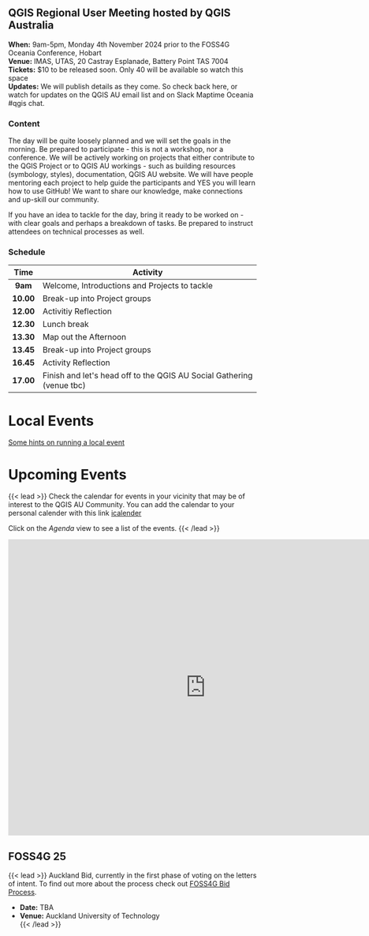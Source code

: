 

## QGIS Regional User Meeting hosted by QGIS Australia
**When:** 9am-5pm, Monday 4th November 2024 prior to the FOSS4G Oceania Conference, Hobart  
**Venue:** IMAS, UTAS, 20 Castray Esplanade, Battery Point TAS 7004  
**Tickets:** $10 to be released soon. Only 40 will be available so watch this space  
**Updates:** We will publish details as they come. So check back here, or watch for updates on the QGIS AU email list and on Slack Maptime Oceania #qgis chat.  

### Content
The day will be quite loosely planned and we will set the goals in the morning. Be prepared to participate - this is not a workshop, nor a conference. We will be actively working on projects that either contribute to the QGIS Project or to QGIS AU workings - such as building resources (symbology, styles), documentation, QGIS AU website. We will have people mentoring each project to help guide the participants and YES you will learn how to use GitHub! We want to share our knowledge, make connections and up-skill our community.  

If you have an idea to tackle for the day, bring it ready to be worked on - with clear goals and perhaps a breakdown of tasks. Be prepared to instruct attendees on technical processes as well.  

### Schedule
<!--StartFragment-->

|      **Time**     |   **Activity**                                                    |
| :-------: | ---------------------------------------------- |
|  **9am**  | Welcome, Introductions and Projects to tackle  |
| **10.00** | Break-up into Project groups                   |
| **12.00** | Activitiy Reflection                           |
| **12.30** | Lunch break                                    |
| **13.30** | Map out the Afternoon                          |
| **13.45** | Break-up into Project groups                   |
| **16.45** | Activity Reflection                            |
| **17.00** | Finish and let's head off to the QGIS AU Social Gathering (venue tbc) |

<!--EndFragment-->

# Local Events
[Some hints on running a local event](https://qgis-australia.org/events/run-local-event/)  

# Upcoming Events

{{< lead >}}
Check the calendar for events in your vicinity that may be of interest to the QGIS AU Community. 
You can add the calendar to your personal calender with this link [icalender](https://calendar.google.com/calendar/u/1?cid=Y181NGQ3ZDdiNzA5OTZjZWVhZjVlZDhjODc5NDBlY2I5NjZjNzg2NDI2MzhhYjRmNTE3NTliZTQ4YWZkZTM4ZmQ2QGdyb3VwLmNhbGVuZGFyLmdvb2dsZS5jb20)

Click on the *Agenda* view to see a list of the events.
{{< /lead >}}

<iframe src="https://calendar.google.com/calendar/embed?src=c_54d7d7b70996ceeaf5ed8c87940ecb966c78642638ab4f51759be48afde38fd6%40group.calendar.google.com&ctz=Australia%2FBrisbane" style="border: 0" width="800" height="600" frameborder="0" scrolling="no"></iframe>

## FOSS4G 25
{{< lead >}}
Auckland Bid, currently in the first phase of voting on the letters of intent. To find out  more about the process check out [FOSS4G Bid Process](https://wiki.osgeo.org/wiki/FOSS4G_2025_Bid_Process).

- **Date:** TBA  
- **Venue:** Auckland University of Technology  
{{< /lead >}}
